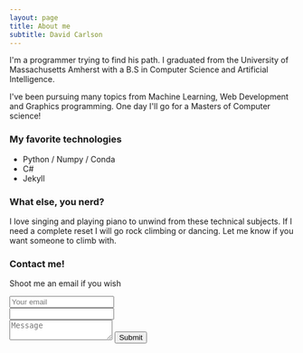 ```yaml
---
layout: page
title: About me
subtitle: David Carlson
---
```


I'm a programmer trying to find his path. I graduated from the University of
Massachusetts Amherst with a B.S in Computer Science and Artificial Intelligence.

I've been pursuing many topics from Machine Learning, Web Development and
Graphics programming. One day I'll go for a Masters of Computer science!

### My favorite technologies
- Python / Numpy / Conda
- C#
- Jekyll

### What else, you nerd?
I love singing and playing piano to unwind from these technical subjects.
If I need a complete reset I will go rock climbing or dancing. Let me know
if you want someone to climb with.


### Contact me!
<!-- This sends an email to myself through formspree -->
<form action="https://formspree.io/david.carlson2012@gmail.com" method="POST" class="form" id="contact-form">
  <p>Shoot me an email if you wish</p>
  <div class="row">
    <div class="col-xs-6">
      <input type="email" name="_replyto" class="form-control input-lg" placeholder="Your email" title="Email">
    </div>
    <div class="col-xs-6">
      <input type="text" name="name" class="form-control input-lg" placeholder-"Name" title="Name">
    </div>
  </div>
  <input type="hidden" name="_subject" value="Hello from david-carlson.github.io!">
  <textarea name="content" type="text" class="form-control input-lg" placeholder="Message" title="Message" required="required" rows="s"></textarea>
  <input type="text" name="_gotcha" style="display: none">
  <input type="hidden" name="_next" value="./aboutme?message=Your message is going through the tubes, thanks!">
  <button type="submit" class="btn btn-lg btn-primary">Submit</button>
</form>

<div class="row">

</div>
